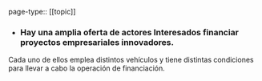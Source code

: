 page-type:: [[topic]]
- ### Hay una amplia oferta de actores Interesados financiar proyectos empresariales innovadores.

Cada uno de ellos emplea distintos vehículos y tiene distintas condiciones para llevar a cabo la operación de financiación.



